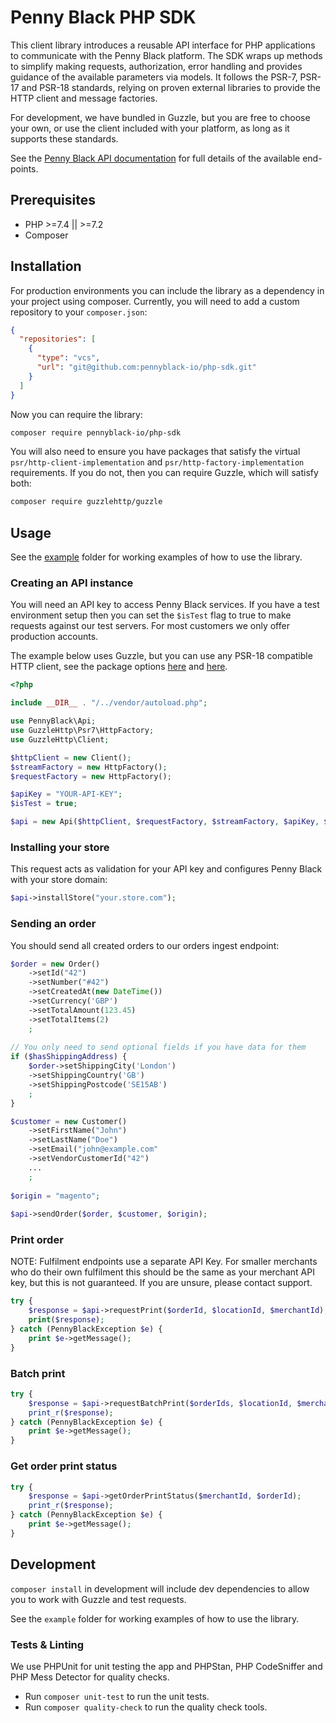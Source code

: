 # Penny Black PHP SDK

This client library introduces a reusable API interface for PHP applications to communicate with the Penny Black platform. 
The SDK wraps up methods to simplify making requests, authorization, error handling and provides guidance of the available parameters via models.
It follows the PSR-7, PSR-17 and PSR-18 standards, relying on proven external libraries to provide the HTTP client and message factories.

For development, we have bundled in Guzzle, but you are free to choose your own, or use the client included with your platform, as long as it supports these standards.


See the [Penny Black API documentation](https://pennyblack.stoplight.io/docs/pennyblack/) for full details of the available end-points.

## Prerequisites

* PHP >=7.4 || >=7.2
* Composer

## Installation

For production environments you can include the library as a dependency in your project using composer.
Currently, you will need to add a custom repository to your `composer.json`:

```json
{
  "repositories": [
    {
      "type": "vcs",
      "url": "git@github.com:pennyblack-io/php-sdk.git"
    }
  ]
}
```

Now you can require the library:

```bash
composer require pennyblack-io/php-sdk
```


You will also need to ensure you have packages that satisfy the virtual `psr/http-client-implementation` and `psr/http-factory-implementation` requirements.
If you do not, then you can require Guzzle, which will satisfy both:

```bash
composer require guzzlehttp/guzzle
```



## Usage

See the [example](example) folder for working examples of how to use the library.

### Creating an API instance

You will need an API key to access Penny Black services. If you have a test environment setup then you can set the `$isTest` flag to true to make requests against our test servers. For most customers we only offer production accounts.

The example below uses Guzzle, but you can use any PSR-18 compatible HTTP client, see the package options [here](https://packagist.org/providers/psr/http-client-implementation) and [here](https://packagist.org/providers/psr/http-factory-implementation).

```php
<?php

include __DIR__ . "/../vendor/autoload.php";

use PennyBlack\Api;
use GuzzleHttp\Psr7\HttpFactory;
use GuzzleHttp\Client;

$httpClient = new Client();
$streamFactory = new HttpFactory();
$requestFactory = new HttpFactory();

$apiKey = "YOUR-API-KEY";
$isTest = true;

$api = new Api($httpClient, $requestFactory, $streamFactory, $apiKey, $isTest);
```

### Installing your store

This request acts as validation for your API key and configures Penny Black with your store domain:

```php
$api->installStore("your.store.com");
```

### Sending an order

You should send all created orders to our orders ingest endpoint:

```php
$order = new Order()
    ->setId("42")
    ->setNumber("#42")
    ->setCreatedAt(new DateTime())
    ->setCurrency('GBP')
    ->setTotalAmount(123.45)
    ->setTotalItems(2)
    ;
   
// You only need to send optional fields if you have data for them 
if ($hasShippingAddress) {
    $order->setShippingCity('London')
    ->setShippingCountry('GB')
    ->setShippingPostcode('SE15AB')
    ;
}

$customer = new Customer()
    ->setFirstName("John")
    ->setLastName("Doe")
    ->setEmail("john@example.com"
    ->setVendorCustomerId("42")
    ...
    ;
    
$origin = "magento";
    
$api->sendOrder($order, $customer, $origin);
```

### Print order

NOTE: Fulfilment endpoints use a separate API Key. For smaller merchants who do their own fulfilment this should be 
the same as your merchant API key, but this is not guaranteed. If you are unsure, please contact support.

```php
try {
    $response = $api->requestPrint($orderId, $locationId, $merchantId);
    print($response);
} catch (PennyBlackException $e) {
    print $e->getMessage();
}

```

### Batch print

```php
try {
    $response = $api->requestBatchPrint($orderIds, $locationId, $merchantId);
    print_r($response);
} catch (PennyBlackException $e) {
    print $e->getMessage();
}
```


### Get order print status

```php
try {
    $response = $api->getOrderPrintStatus($merchantId, $orderId);
    print_r($response);
} catch (PennyBlackException $e) {
    print $e->getMessage();
}
```


## Development

`composer install` in development will include dev dependencies to allow you to work with Guzzle and test requests.

See the `example` folder for working examples of how to use the library.

### Tests & Linting

We use PHPUnit for unit testing the app and PHPStan, PHP CodeSniffer and PHP Mess Detector for quality checks.

* Run `composer unit-test` to run the unit tests.
* Run `composer quality-check` to run the quality check tools.

